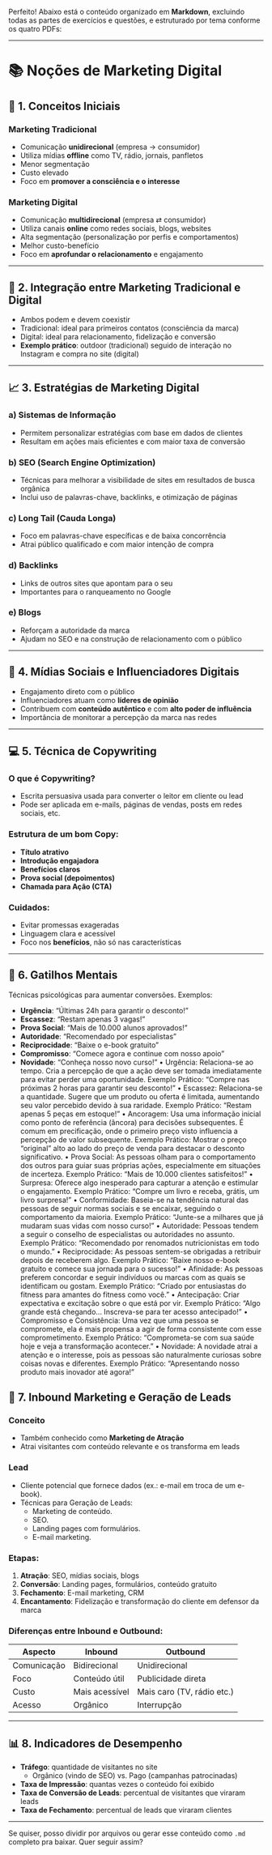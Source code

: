 Perfeito! Abaixo está o conteúdo organizado em **Markdown**, excluindo todas as partes de exercícios e questões, e estruturado por tema conforme os quatro PDFs:

---

# 📚 Noções de Marketing Digital

## 📌 1. Conceitos Iniciais

### Marketing Tradicional
- Comunicação **unidirecional** (empresa → consumidor)
- Utiliza mídias **offline** como TV, rádio, jornais, panfletos
- Menor segmentação
- Custo elevado
- Foco em **promover a consciência e o interesse**

### Marketing Digital
- Comunicação **multidirecional** (empresa ⇄ consumidor)
- Utiliza canais **online** como redes sociais, blogs, websites
- Alta segmentação (personalização por perfis e comportamentos)
- Melhor custo-benefício
- Foco em **aprofundar o relacionamento** e engajamento

---

## 🔁 2. Integração entre Marketing Tradicional e Digital
- Ambos podem e devem coexistir
- Tradicional: ideal para primeiros contatos (consciência da marca)
- Digital: ideal para relacionamento, fidelização e conversão
- **Exemplo prático**: outdoor (tradicional) seguido de interação no Instagram e compra no site (digital)

---

## 📈 3. Estratégias de Marketing Digital

### a) Sistemas de Informação
- Permitem personalizar estratégias com base em dados de clientes
- Resultam em ações mais eficientes e com maior taxa de conversão

### b) SEO (Search Engine Optimization)
- Técnicas para melhorar a visibilidade de sites em resultados de busca orgânica
- Inclui uso de palavras-chave, backlinks, e otimização de páginas

### c) Long Tail (Cauda Longa)
- Foco em palavras-chave específicas e de baixa concorrência
- Atrai público qualificado e com maior intenção de compra

### d) Backlinks
- Links de outros sites que apontam para o seu
- Importantes para o ranqueamento no Google

### e) Blogs
- Reforçam a autoridade da marca
- Ajudam no SEO e na construção de relacionamento com o público

---

## 📱 4. Mídias Sociais e Influenciadores Digitais
- Engajamento direto com o público
- Influenciadores atuam como **líderes de opinião**
- Contribuem com **conteúdo autêntico** e com **alto poder de influência**
- Importância de monitorar a percepção da marca nas redes

---

## 💻 5. Técnica de Copywriting

### O que é Copywriting?
- Escrita persuasiva usada para converter o leitor em cliente ou lead
- Pode ser aplicada em e-mails, páginas de vendas, posts em redes sociais, etc.

### Estrutura de um bom Copy:
- **Título atrativo**
- **Introdução engajadora**
- **Benefícios claros**
- **Prova social (depoimentos)**
- **Chamada para Ação (CTA)**

### Cuidados:
- Evitar promessas exageradas
- Linguagem clara e acessível
- Foco nos **benefícios**, não só nas características

---

## 🧠 6. Gatilhos Mentais
Técnicas psicológicas para aumentar conversões. Exemplos:

- **Urgência**: “Últimas 24h para garantir o desconto!”
- **Escassez**: “Restam apenas 3 vagas!”
- **Prova Social**: “Mais de 10.000 alunos aprovados!”
- **Autoridade**: “Recomendado por especialistas”
- **Reciprocidade**: “Baixe o e-book gratuito”
- **Compromisso**: “Comece agora e continue com nosso apoio”
- **Novidade**: “Conheça nosso novo curso!”
• Urgência: Relaciona-se ao tempo. Cria a percepção de que a ação deve ser tomada
imediatamente para evitar perder uma oportunidade. Exemplo Prático: “Compre
nas próximas 2 horas para garantir seu desconto!”
• Escassez: Relaciona-se a quantidade. Sugere que um produto ou oferta é limitada,
aumentando seu valor percebido devido à sua raridade. Exemplo Prático: “Restam
apenas 5 peças em estoque!”
• Ancoragem: Usa uma informação inicial como ponto de referência (âncora) para
decisões subsequentes. É comum em precificação, onde o primeiro preço visto
influencia a percepção de valor subsequente. Exemplo Prático: Mostrar o preço “original” alto ao lado do preço de venda para destacar o desconto significativo.
• Prova Social: As pessoas olham para o comportamento dos outros para guiar suas
próprias ações, especialmente em situações de incerteza. Exemplo Prático: “Mais de
10.000 clientes satisfeitos!”
• Surpresa: Oferece algo inesperado para capturar a atenção e estimular o engajamento. Exemplo Prático: “Compre um livro e receba, grátis, um livro surpresa!”
• Conformidade: Baseia-se na tendência natural das pessoas de seguir normas sociais
e se encaixar, seguindo o comportamento da maioria. Exemplo Prático: “Junte-se a
milhares que já mudaram suas vidas com nosso curso!”
• Autoridade: Pessoas tendem a seguir o conselho de especialistas ou autoridades
no assunto. Exemplo Prático: “Recomendado por renomados nutricionistas em
todo o mundo.”
• Reciprocidade: As pessoas sentem-se obrigadas a retribuir depois de receberem algo.
Exemplo Prático: “Baixe nosso e-book gratuito e comece sua jornada para o sucesso!”
• Afinidade: As pessoas preferem concordar e seguir indivíduos ou marcas com as
quais se identificam ou gostam. Exemplo Prático: “Criado por entusiastas do fitness
para amantes do fitness como você.”
• Antecipação: Criar expectativa e excitação sobre o que está por vir. Exemplo Prático: “Algo grande está chegando... Inscreva-se para ter acesso antecipado!”
• Compromisso e Consistência: Uma vez que uma pessoa se compromete, ela é mais
propensa a agir de forma consistente com esse comprometimento. Exemplo Prático: “Comprometa-se com sua saúde hoje e veja a transformação acontecer.”
• Novidade: A novidade atrai a atenção e o interesse, pois as pessoas são naturalmente curiosas sobre coisas novas e diferentes. Exemplo Prático: “Apresentando
nosso produto mais inovador até agora!”

## 🧲 7. Inbound Marketing e Geração de Leads

### Conceito
- Também conhecido como **Marketing de Atração**
- Atrai visitantes com conteúdo relevante e os transforma em leads

### Lead 
- Cliente potencial que fornece dados (ex.: e-mail em troca de um e-book).
- Técnicas para Geração de Leads:
  - Marketing de conteúdo.
  - SEO.
  - Landing pages com formulários.
  - E-mail marketing.

### Etapas:
1. **Atração**: SEO, mídias sociais, blogs
2. **Conversão**: Landing pages, formulários, conteúdo gratuito
3. **Fechamento**: E-mail marketing, CRM
4. **Encantamento**: Fidelização e transformação do cliente em defensor da marca

### Diferenças entre Inbound e Outbound:

| Aspecto        | Inbound                     | Outbound                   |
|----------------|-----------------------------|----------------------------|
| Comunicação    | Bidirecional                | Unidirecional              |
| Foco           | Conteúdo útil               | Publicidade direta         |
| Custo          | Mais acessível              | Mais caro (TV, rádio etc.) |
| Acesso         | Orgânico                    | Interrupção                |

---

## 📊 8. Indicadores de Desempenho

- **Tráfego**: quantidade de visitantes no site
  - Orgânico (vindo de SEO) vs. Pago (campanhas patrocinadas)
- **Taxa de Impressão**: quantas vezes o conteúdo foi exibido
- **Taxa de Conversão de Leads**: percentual de visitantes que viraram leads
- **Taxa de Fechamento**: percentual de leads que viraram clientes

---

Se quiser, posso dividir por arquivos ou gerar esse conteúdo como `.md` completo pra baixar. Quer seguir assim?

